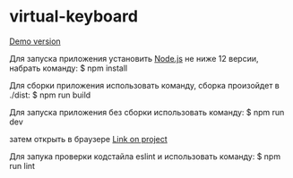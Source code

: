 # virtual-keyboard

[Demo version](https://paulwebdeveloper.github.io/virtual-keyboard/)

Для запуска приложения установить [Node.js](https://nodejs.org/en/) не ниже 12 версии, набрать команду:
$ npm install

Для сборки приложения использовать команду, сборка произойдет в ./dist:
$ npm run build

Для запуска приложения без сборки использовать команду:
$ npm run dev

затем открыть в браузере [Link on project](http://localhost:8080)

Для запука проверки кодстайла eslint и использовать команду:
$ npm run lint
